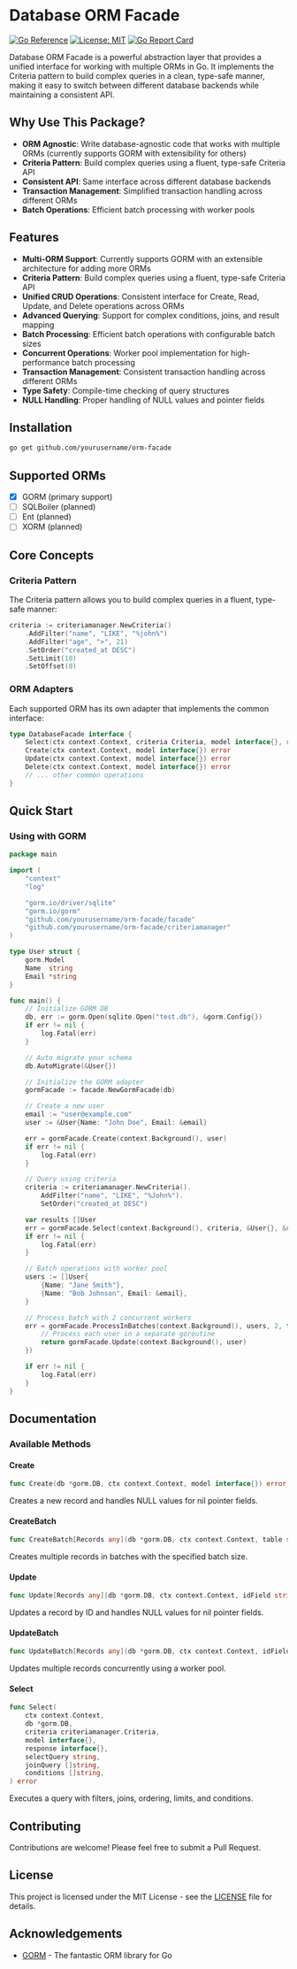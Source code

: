 # Database ORM Facade

[![Go Reference](https://pkg.go.dev/badge/github.com/yourusername/orm-facade.svg)](https://pkg.go.dev/github.com/yourusername/orm-facade)
[![License: MIT](https://img.shields.io/badge/License-MIT-yellow.svg)](https://opensource.org/licenses/MIT)
[![Go Report Card](https://goreportcard.com/badge/github.com/yourusername/orm-facade)](https://goreportcard.com/report/github.com/yourusername/orm-facade)

Database ORM Facade is a powerful abstraction layer that provides a unified interface for working with multiple ORMs in Go. It implements the Criteria pattern to build complex queries in a clean, type-safe manner, making it easy to switch between different database backends while maintaining a consistent API.

## Why Use This Package?

- **ORM Agnostic**: Write database-agnostic code that works with multiple ORMs (currently supports GORM with extensibility for others)
- **Criteria Pattern**: Build complex queries using a fluent, type-safe Criteria API
- **Consistent API**: Same interface across different database backends
- **Transaction Management**: Simplified transaction handling across different ORMs
- **Batch Operations**: Efficient batch processing with worker pools

## Features

- **Multi-ORM Support**: Currently supports GORM with an extensible architecture for adding more ORMs
- **Criteria Pattern**: Build complex queries using a fluent, type-safe Criteria API
- **Unified CRUD Operations**: Consistent interface for Create, Read, Update, and Delete operations across ORMs
- **Advanced Querying**: Support for complex conditions, joins, and result mapping
- **Batch Processing**: Efficient batch operations with configurable batch sizes
- **Concurrent Operations**: Worker pool implementation for high-performance batch processing
- **Transaction Management**: Consistent transaction handling across different ORMs
- **Type Safety**: Compile-time checking of query structures
- **NULL Handling**: Proper handling of NULL values and pointer fields

## Installation

```bash
go get github.com/yourusername/orm-facade
```

## Supported ORMs

- [x] GORM (primary support)
- [ ] SQLBoiler (planned)
- [ ] Ent (planned)
- [ ] XORM (planned)

## Core Concepts

### Criteria Pattern

The Criteria pattern allows you to build complex queries in a fluent, type-safe manner:

```go
criteria := criteriamanager.NewCriteria()
    .AddFilter("name", "LIKE", "%john%")
    .AddFilter("age", ">", 21)
    .SetOrder("created_at DESC")
    .SetLimit(10)
    .SetOffset(0)
```

### ORM Adapters

Each supported ORM has its own adapter that implements the common interface:

```go
type DatabaseFacade interface {
    Select(ctx context.Context, criteria Criteria, model interface{}, result interface{}) error
    Create(ctx context.Context, model interface{}) error
    Update(ctx context.Context, model interface{}) error
    Delete(ctx context.Context, model interface{}) error
    // ... other common operations
}
```

## Quick Start

### Using with GORM

```go
package main

import (
	"context"
	"log"

	"gorm.io/driver/sqlite"
	"gorm.io/gorm"
	"github.com/yourusername/orm-facade/facade"
	"github.com/yourusername/orm-facade/criteriamanager"
)

type User struct {
	gorm.Model
	Name  string
	Email *string
}

func main() {
	// Initialize GORM DB
	db, err := gorm.Open(sqlite.Open("test.db"), &gorm.Config{})
	if err != nil {
		log.Fatal(err)
	}

	// Auto migrate your schema
	db.AutoMigrate(&User{})

	// Initialize the GORM adapter
	gormFacade := facade.NewGormFacade(db)

	// Create a new user
	email := "user@example.com"
	user := &User{Name: "John Doe", Email: &email}

	err = gormFacade.Create(context.Background(), user)
	if err != nil {
		log.Fatal(err)
	}

	// Query using criteria
	criteria := criteriamanager.NewCriteria().
		AddFilter("name", "LIKE", "%John%").
		SetOrder("created_at DESC")

	var results []User
	err = gormFacade.Select(context.Background(), criteria, &User{}, &results)
	if err != nil {
		log.Fatal(err)
	}

	// Batch operations with worker pool
	users := []User{
		{Name: "Jane Smith"},
		{Name: "Bob Johnson", Email: &email},
	}

	// Process batch with 2 concurrent workers
	err = gormFacade.ProcessInBatches(context.Background(), users, 2, func(user *User) error {
		// Process each user in a separate goroutine
		return gormFacade.Update(context.Background(), user)
	})

	if err != nil {
		log.Fatal(err)
	}
}
```

## Documentation

### Available Methods

#### Create
```go
func Create(db *gorm.DB, ctx context.Context, model interface{}) error
```
Creates a new record and handles NULL values for nil pointer fields.

#### CreateBatch
```go
func CreateBatch[Records any](db *gorm.DB, ctx context.Context, table string, data []Records, batchSize *int) error
```
Creates multiple records in batches with the specified batch size.

#### Update
```go
func Update[Records any](db *gorm.DB, ctx context.Context, idField string, model *Records) error
```
Updates a record by ID and handles NULL values for nil pointer fields.

#### UpdateBatch
```go
func UpdateBatch[Records any](db *gorm.DB, ctx context.Context, idField string, data []Records, workerSize *int) error
```
Updates multiple records concurrently using a worker pool.

#### Select
```go
func Select(
    ctx context.Context,
    db *gorm.DB,
    criteria criteriamanager.Criteria,
    model interface{},
    response interface{},
    selectQuery string,
    joinQuery []string,
    conditions []string,
) error
```
Executes a query with filters, joins, ordering, limits, and conditions.

## Contributing

Contributions are welcome! Please feel free to submit a Pull Request.

## License

This project is licensed under the MIT License - see the [LICENSE](LICENSE) file for details.

## Acknowledgements

- [GORM](https://gorm.io/) - The fantastic ORM library for Go
